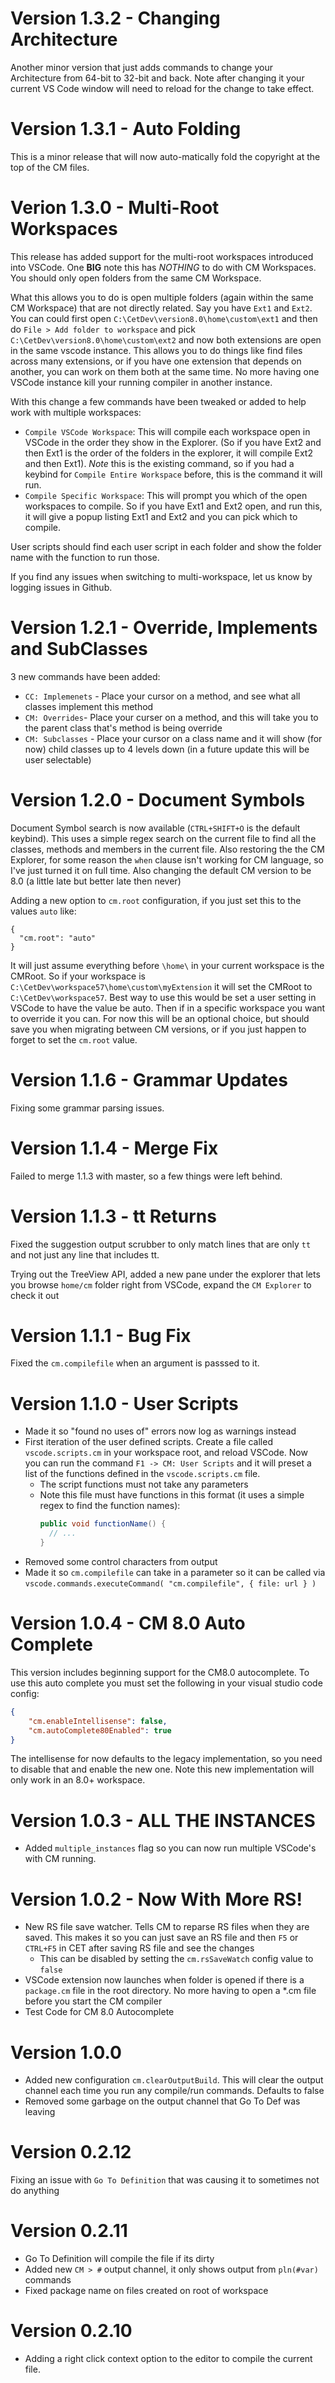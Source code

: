 # Version 1.3.2 - Changing Architecture
Another minor version that just adds commands to change your Architecture from 64-bit to 32-bit and back. Note after changing it your current VS Code window will need to reload for the change to take effect.

# Version 1.3.1 - Auto Folding
This is a minor release that will now auto-matically fold the copyright at the top of the CM files.

# Verion 1.3.0 - Multi-Root Workspaces
This release has added support for the multi-root workspaces introduced into VSCode. One **BIG** note this has *NOTHING* to do with CM Workspaces. You should only open folders from the same CM Workspace.

What this allows you to do is open multiple folders (again within the same CM Workspace) that are not directly related. Say you have `Ext1` and `Ext2`. You can could first open `C:\CetDev\version8.0\home\custom\ext1` and then do `File > Add folder to workspace` and pick `C:\CetDev\version8.0\home\custom\ext2` and now both extensions are open in the same vscode instance. This allows you to do things like find files across many extensions, or if you have one extension that depends on another, you can work on them both at the same time. No more having one VSCode instance kill your running compiler in another instance.

With this change a few commands have been tweaked or added to help work with multiple workspaces:

- `Compile VSCode Workspace`: This will compile each workspace open in VSCode in the order they show in the Explorer. (So if you have Ext2 and then Ext1 is the order of the folders in the explorer, it will compile Ext2 and then Ext1). *Note* this is the existing command, so if you had a keybind for `Compile Entire Workspace` before, this is the command it will run.
- `Compile Specific Workspace`: This will prompt you which of the open workspaces to compile. So if you have Ext1 and Ext2 open, and run this, it will give a popup listing Ext1 and Ext2 and you can pick which to compile.

User scripts should find each user script in each folder and show the folder name with the function to run those.

If you find any issues when switching to multi-workspace, let us know by logging issues in Github.

# Version 1.2.1 - Override, Implements and SubClasses
3 new commands have been added:
- `CC: Implemenets` - Place your cursor on a method, and see what all classes implement this method
- `CM: Overrides`- Place your curser on a method, and this will take you to the parent class that's method is being override
- `CM: Subclasses` - Place your cursor on a class name and it will show (for now) child classes up to 4 levels down (in a future update this will be user selectable)

# Version 1.2.0 - Document Symbols
Document Symbol search is now available (`CTRL+SHIFT+O` is the default keybind). This uses a simple regex search on the current file to find all the classes, methods and members in the current file. Also restoring the the CM Explorer, for some reason the `when` clause isn't working for CM language, so I've just turned it on full time. Also changing the default CM version to be 8.0 (a little late but better late then never)

Adding a new option to `cm.root` configuration, if you just set this to the values `auto` like:

```
{
  "cm.root": "auto"
}
```

It will just assume everything before `\home\` in your current workspace is the CMRoot. So if your workspace is `C:\CetDev\workspace57\home\custom\myExtension` it will set the CMRoot to `C:\CetDev\workspace57`. Best way to use this would be set a user setting in VSCode to have the value be auto. Then if in a specific workspace you want to override it you can. For now this will be an optional choice, but should save you when migrating between CM versions, or if you just happen to forget to set the `cm.root` value.

# Version 1.1.6 - Grammar Updates
Fixing some grammar parsing issues.

# Version 1.1.4 - Merge Fix
Failed to merge 1.1.3 with master, so a few things were left behind.

# Version 1.1.3 - tt Returns
Fixed the suggestion output scrubber to only match lines that are only `tt` and not just any line that includes tt.

Trying out the TreeView API, added a new pane under the explorer that lets you browse `home/cm` folder right from VSCode, expand the `CM Explorer` to check it out

# Version 1.1.1 - Bug Fix 
Fixed the `cm.compilefile` when an argument is passsed to it.

# Version 1.1.0 - User Scripts
- Made it so "found no uses of" errors now log as warnings instead
- First iteration of the user defined scripts. Create a file called `vscode.scripts.cm` in your workspace root, and reload VSCode. Now you can run the command `F1 -> CM: User Scripts` and it will preset a list of the functions defined in the `vscode.scripts.cm` file.
  - The script functions must not take any parameters
  - Note this file must have functions in this format (it uses a simple regex to find the function names):
    ```java
    public void functionName() { 
      // ...
    }
    ```
- Removed some control characters from output
- Made it so `cm.compilefile` can take in a parameter so it can be called via `vscode.commands.executeCommand( "cm.compilefile", { file: url } )`

# Version 1.0.4 - CM 8.0 Auto Complete
This version includes beginning support for the CM8.0 autocomplete. To use this auto complete you must set the following in your visual studio code config:

```json
{
    "cm.enableIntellisense": false,
    "cm.autoComplete80Enabled": true
}
```

The intellisense for now defaults to the legacy implementation, so you need to disable that and enable the new one. Note this new implementation will only work in an 8.0+ workspace. 

# Version 1.0.3 - ALL THE INSTANCES
- Added `multiple_instances` flag so you can now run multiple VSCode's with CM running.

# Version 1.0.2 - Now With More RS!
- New RS file save watcher. Tells CM to reparse RS files when they are saved. This makes it so you can just save an RS file and then `F5` or `CTRL+F5` in CET after saving RS file and see the changes
  - This can be disabled by setting the `cm.rsSaveWatch` config value to `false`
- VSCode extension now launches when folder is opened if there is a `package.cm` file in the root directory. No more having to open a *.cm file before you start the CM compiler
- Test Code for CM 8.0 Autocomplete

# Version 1.0.0
- Added new configuration `cm.clearOutputBuild`. This will clear the output channel each time you run any compile/run commands. Defaults to false
- Removed some garbage on the output channel that Go To Def was leaving

# Version 0.2.12
Fixing an issue with `Go To Definition` that was causing it to sometimes not do anything

# Version 0.2.11
- Go To Definition will compile the file if its dirty
- Added new `CM > #` output channel, it only shows output from `pln(#var)` commands
- Fixed package name on files created on root of workspace

# Version 0.2.10

- Adding a right click context option to the editor to compile the current file.
